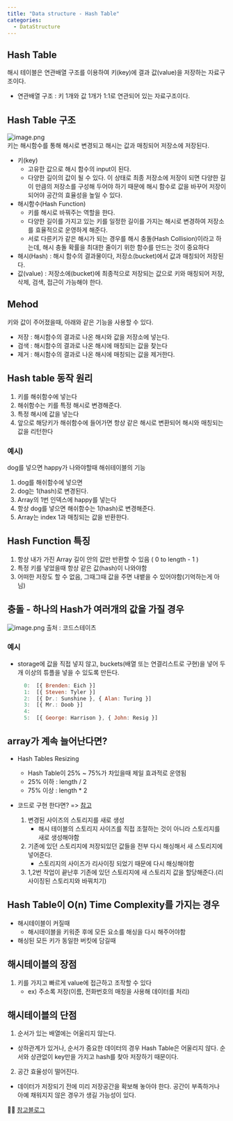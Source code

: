 ```yaml
---
title: "Data structure - Hash Table"
categories:
  - DataStructure
---
```



## Hash Table
해시 테이블은 연관배열 구조를 이용하여 키(key)에 결과 값(value)을 저장하는 자료구조이다.
* 연관배열 구조 : 키 1개와 값 1개가 1:1로 연관되어 있는 자료구조이다.

## Hash Table 구조
![image.png](https://images.velog.io/post-images/yhe228/06d5b8a0-1b1e-11ea-84ae-6db8b11a429d/image.png)  
키는 해시함수를 통해 해시로 변경되고 해시는 값과 매칭되어 저장소에 저장된다.
- 키(key)
	- 고유한 값으로 해시 함수의 input이 된다.
    - 다양한 길이의 값이 될 수 있다. 이 상태로 최종 저장소에 저장이 되면 다양한 길이 만큼의 저장소를 구성해 두어야 하기 때문에 해시 함수로 값을 바꾸어 저장이 되어야 공간의 효율성을 높일 수 있다.
- 해시함수(Hash Function)
	- 키를 해시로 바꿔주는 역할을 한다.
    - 다양한 길이를 가지고 있는 키를 일정한 길이를 가지는 해시로 변경하여 저장소를 효율적으로 운영하게 해준다.
    - 서로 다른키가 같은 해시가 되는 경우를 해시 충돌(Hash Collision)이라고 하는데, 해시 충돌 확률을 최대한 줄이기 위한 함수를 만드는 것이 중요하다
- 해시(Hash) : 해시 함수의 결과물이다, 저장소(bucket)에서 값과 매칭되어 저장된다.
- 값(value) : 저장소에(bucket)에 최종적으로 저장되는 값으로 키와 매칭되어 저장, 삭제, 검색, 접근이 가능해야 한다.

## Mehod
키와 값이 주어졌을때, 아래와 같은 기능을 사용할 수 있다.
- 저장 : 해시함수의 결과로 나온 해시와 값을 저장소에 넣는다.
- 검색 : 해시함수의 결과로 나온 해시에 매칭되는 값을 찾는다
- 제거 : 해시함수의 결과로 나온 해시에 매칭되는 값을 제거한다.

## Hash table 동작 원리
1. 키를 해쉬함수에 넣는다
2. 해쉬함수는 키를 특정 해시로 변경해준다.
3. 특정 해시에 값을 넣는다
4. 앞으로 해당키가 해쉬함수에 들어가면 항상 같은 해시로 변환되어 해시와 매칭되는 값을 리턴한다

### 예시)
dog를 넣으면 happy가 나와야할때 해쉬테이블의 기능 
1. dog를 해쉬함수에 넣으면
2. dog는 1(hash)로 변경된다.
3. Array의 1번 인덱스에 happy를 넣는다
4. 항상 dog를 넣으면 해쉬함수는 1(hash)로 변경해준다.
5. Array는 index 1과 매칭되는 값을 반환한다.

## Hash Function 특징
1. 항상 내가 가진 Array 길이 안의 값만 반환할 수 있음 ( 0 to length - 1 )
2. 특정 키를 넣었을때 항상 같은 값(hash)이 나와야함
3. 어떠한 저장도 할 수 없음, 그때그때 값을 주면 내뱉을 수 있어야함(기억하는게 아님)

## 충돌 - 하나의 Hash가 여러개의 값을 가질 경우
![image.png](https://images.velog.io/post-images/yhe228/242cf650-1fcb-11ea-8782-2db8696a2989/image.png) 
출처 : 코드스테이츠  

### 예시
- storage에 값을 직접 넣지 않고, buckets(배열 또는 연결리스트로 구현)을 넣어 두개 이상의 튜플을 넣을 수 있도록 만든다.

    ```js
      0:  [{ Brenden: Eich }]
      1:  [{ Steven: Tyler }]
      2:  [{ Dr.: Sunshine }, { Alan: Turing }]
      3:  [{ Mr.: Doob }]
      4:
      5:  [{ George: Harrison }, { John: Resig }]
    ```

## array가 계속 늘어난다면?
- Hash Tables Resizing 
    - Hash Table이 25% ~ 75%가 차있을때 제일 효과적로 운영됨
    - 25% 이하 : length / 2
    - 75% 이상 : length * 2
    
- 코드로 구현 한다면? => [참고](https://github.com/codestates/help-desk/issues/9340)
	1. 변경된 사이즈의 스토리지를 새로 생성
    	- 해시 테이블의 스토리지 사이즈를 직접 조절하는 것이 아니라 스토리지를 새로 생성해야함
    2. 기존에 있던 스토리지에 저장되있던 값들을 전부 다시 해싱해서 새 스토리지에 넣어준다.
    	- 스토리지의 사이즈가 리사이징 되었기 때문에 다시 해싱해야함
    3. 1,2번 작업이 끝난후 기존에 있던 스토리지에 새 스토리지 값을 할당해준다.(리사이징된 스토리지와 바꿔치기)
    
## Hash Table이 O(n) Time Complexity를 가지는 경우
- 해시테이블이 커질때
	- 해시테이블을 키워준 후에 모든 요소를 해싱을 다시 해주어야함
- 해싱된 모든 키가 동일한 버킷에 담길때

## 해시테이블의 장점
1. 키를 가지고 빠르게 value에 접근하고 조작할 수 있다
	- ex) 주소록 저장(이름, 전화번호의 매칭을 사용해 데이터를 처리)

## 해시테이블의 단점
1. 순서가 있는 배열에는 어울리지 않는다.
- 상하관계가 있거나, 순서가 중요한 데이터의 경우 Hash Table은 어울리지 않다. 순서와 상관없이 key만을 가지고 hash를 찾아 저장하기 때문이다.

2. 공간 효율성이 떨어진다.
- 데이터가 저장되기 전에 미리 저장공간을 확보해 놓아야 한다. 공간이 부족하거나 아예 채워지지 않은 경우가 생길 가능성이 있다.




💁‍♀️ [참고블로그](https://velog.io/@cyranocoding/Hash-Hashing-Hash-Table%ED%95%B4%EC%8B%9C-%ED%95%B4%EC%8B%B1-%ED%95%B4%EC%8B%9C%ED%85%8C%EC%9D%B4%EB%B8%94-%EC%9E%90%EB%A3%8C%EA%B5%AC%EC%A1%B0%EC%9D%98-%EC%9D%B4%ED%95%B4-6ijyonph6o)
